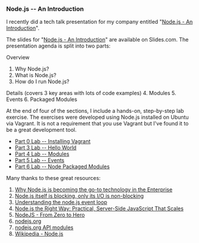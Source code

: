 ### Node.js -- An Introduction

I recently did a tech talk presentation for my company entitled "[Node.js - An Introduction](http://slides.com/rkiel/node-js-intro#/)".

The slides for "[Node.js - An Introduction](http://slides.com/rkiel/node-js-intro#/)" are available on Slides.com.
The presentation agenda is split into two parts:

Overview
1. Why Node.js?
2. What is Node.js?
3. How do I run Node.js?

Details (covers 3 key areas with lots of code examples)
4. Modules
5. Events
6. Packaged Modules

At the end of four of the sections, I include a hands-on, step-by-step lab exercise.
The exercises were developed using Node.js installed on Ubuntu via Vagrant.
It is not a requirement that you use Vagrant but I've found it to be a great development tool.

* [Part 0 Lab -- Installing Vagrant](https://github.com/rkiel/node-intro/wiki/Lab-:-Installing-Vagrant)
* [Part 3 Lab -- Hello World](https://github.com/rkiel/node-intro/wiki/Lab--:--Hello-World)
* [Part 4 Lab -- Modules](https://github.com/rkiel/node-intro/wiki/Lab-:-Modules)
* [Part 5 Lab -- Events](https://github.com/rkiel/node-intro/wiki/Lab-:-Events)
* [Part 6 Lab -- Node Packaged Modules](https://github.com/rkiel/node-intro/wiki/Lab-:-npm)

Many thanks to these great resources: 

1. [Why Node.js is becoming the go-to technology in the Enterprise](http://www.nearform.com/nodecrunch/node-js-becoming-go-technology-enterprise#.VAHg5mRdUSg)
2. [Node.js itself is blocking, only its I/O is non-blocking](http://greenash.net.au/thoughts/2012/11/nodejs-itself-is-blocking-only-its-io-is-non-blocking/)
3. [Understanding the node.js event loop](http://blog.mixu.net/2011/02/01/understanding-the-node-js-event-loop/)
4. [Node.js the Right Way: Practical, Server-Side JavaScript That Scales](https://pragprog.com/book/jwnode/node-js-the-right-way)
5. [NodeJS - From Zero to Hero](http://johanndutoit.net/presentations/2013/05/node-meetup-intro-29-may-2013/)
6. [nodejs.org](http://nodejs.org/)
7. [nodejs.org API modules](http://nodejs.org/api/modules.html)
8. [Wikipedia - Node.js](http://en.wikipedia.org/wiki/Node.js)
